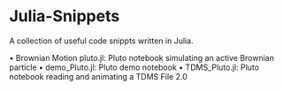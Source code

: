 # Julia-Snippets
A collection of useful code snippts written in Julia.


• Brownian Motion pluto.jl: Pluto notebook simulating an active Brownian particle
• demo_Pluto.jl: Pluto demo notebook
• TDMS_Pluto.jl: Pluto notebook reading and animating a TDMS File 2.0 
